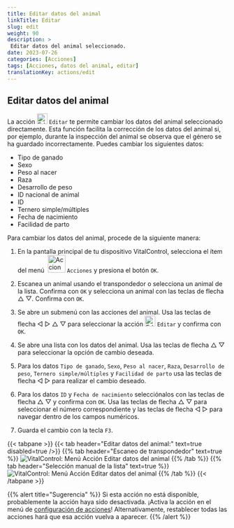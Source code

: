 ```yaml
---
title: Editar datos del animal
linkTitle: Editar
slug: edit
weight: 90
description: >
 Editar datos del animal seleccionado.
date: 2023-07-26
categories: [Acciones]
tags: [Acciones, datos del animal, editar]
translationKey: actions/edit
---
```


## Editar datos del animal

La acción <img src="/icons/actions/edit.svg" width="24" align="bottom" alt="Editar" /> `Editar` te permite cambiar los datos del animal seleccionado directamente. Esta función facilita la corrección de los datos del animal si, por ejemplo, durante la inspección del animal se observa que el género se ha guardado incorrectamente. Puedes cambiar los siguientes datos:

- Tipo de ganado
- Sexo
- Peso al nacer
- Raza
- Desarrollo de peso
- ID nacional de animal
- ID
- Ternero simple/múltiples
- Fecha de nacimiento
- Facilidad de parto

Para cambiar los datos del animal, procede de la siguiente manera:

1. En la pantalla principal de tu dispositivo VitalControl, selecciona el ítem del menú &nbsp;<img src="/icons/actions.svg" width="40" align="bottom" alt="Acciones" /> `Acciones` y presiona el botón `OK`.

2. Escanea un animal usando el transpondedor o selecciona un animal de la lista. Confirma con `OK` y selecciona un animal con las teclas de flecha △ ▽. Confirma con `OK`.

3. Se abre un submenú con las acciones del animal. Usa las teclas de flecha ◁ ▷ △ ▽ para seleccionar la acción <img src="/icons/actions/edit.svg" width="24" align="bottom" alt="Editar" /> `Editar` y confirma con `OK`.

4. Se abre una lista con los datos del animal. Usa las teclas de flecha △ ▽ para seleccionar la opción de cambio deseada.

5. Para los datos `Tipo de ganado`, `Sexo`, `Peso al nacer`, `Raza`, `Desarrollo de peso`, `Ternero simple/múltiples` y `Facilidad de parto` usa las teclas de flecha ◁ ▷ para realizar el cambio deseado.

6. Para los datos `ID` y `Fecha de nacimiento` selecciónalos con las teclas de flecha △ ▽ y confirma con `OK`. Usa las teclas de flecha △ ▽ para seleccionar el número correspondiente y las teclas de flecha ◁ ▷ para navegar dentro de los campos numéricos.

7. Guarda el cambio con la tecla `F3`.

{{< tabpane >}}
{{< tab header="Editar datos del animal:" text=true disabled=true />}}
{{% tab header="Escaneo de transpondedor" text=true %}}
![VitalControl: Menú Acción Editar datos del animal](../images/edit-scan.png "Editar datos del animal")
{{% /tab %}}
{{% tab header="Selección manual de la lista" text=true %}}
![VitalControl: Menú Acción Editar datos del animal](../images/edit.png "Editar datos del animal")
{{% /tab %}}
{{< /tabpane >}}

{{% alert title="Sugerencia" %}}
Si esta acción no está disponible, probablemente la acción haya sido desactivada. ¡Activa la acción en el menú de [configuración de acciones](/es/docs/actions/setting/)! Alternativamente, restablecer todas las acciones hará que esa acción vuelva a aparecer.
{{% /alert %}}
